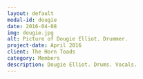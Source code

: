 ```yaml
---
layout: default
modal-id: dougie
date: 2016-04-08
img: dougie.jpg
alt: Picture of Dougie Elliot. Drummer.
project-date: April 2016
client: The Horn Toads
category: Members
description: Dougie Elliot. Drums. Vocals.
---
```

